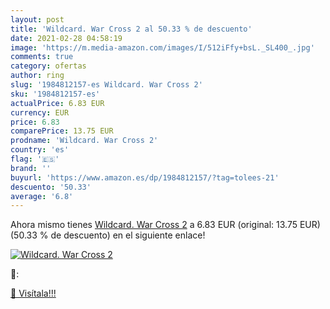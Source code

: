 ```yaml
---
layout: post
title: 'Wildcard. War Cross 2 al 50.33 % de descuento'
date: 2021-02-28 04:58:19
image: 'https://m.media-amazon.com/images/I/512iFfy+bsL._SL400_.jpg'
comments: true
category: ofertas
author: ring
slug: '1984812157-es Wildcard. War Cross 2'
sku: '1984812157-es'
actualPrice: 6.83 EUR
currency: EUR
price: 6.83
comparePrice: 13.75 EUR
prodname: 'Wildcard. War Cross 2'
country: 'es'
flag: '🇪🇸'
brand: ''
buyurl: 'https://www.amazon.es/dp/1984812157/?tag=tolees-21'
descuento: '50.33'
average: '6.8'
---
```


Ahora mismo tienes [Wildcard. War Cross 2](https://www.amazon.es/dp/1984812157/?tag=tolees-21) a 6.83 EUR (original: 13.75 EUR) (50.33 %  de descuento) en el siguiente enlace!

[![Wildcard. War Cross 2](https://m.media-amazon.com/images/I/512iFfy+bsL._SL400_.jpg)](https://www.amazon.es/dp/1984812157/?tag=tolees-21)

🔎:


[🛒 Visítala!!!](https://www.amazon.es/dp/1984812157/?tag=tolees-21)
